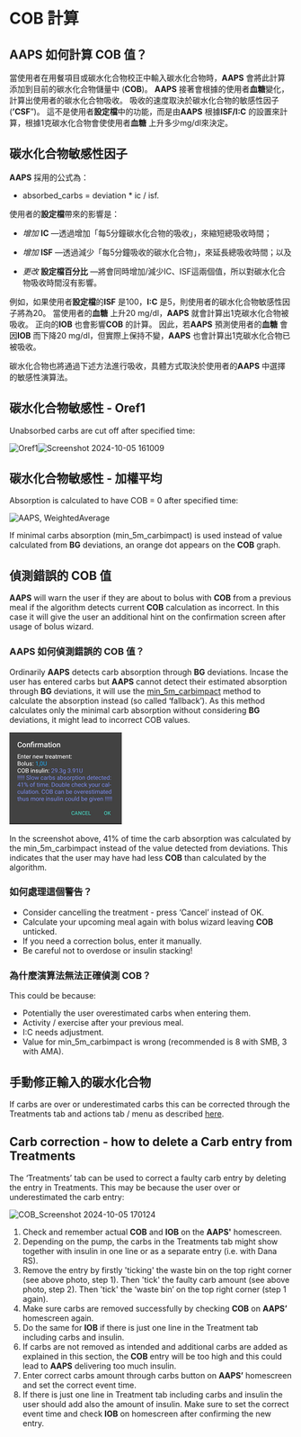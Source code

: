 # COB 計算

## AAPS 如何計算 COB 值？

當使用者在用餐項目或碳水化合物校正中輸入碳水化合物時，**AAPS** 會將此計算添加到目前的碳水化合物儲量中 (**COB**)。 **AAPS** 接著會根據的使用者**血糖**變化，計算出使用者的碳水化合物吸收。 吸收的速度取決於碳水化合物的敏感性因子 (**’CSF**”)。 這不是使用者**設定檔**中的功能，而是由**AAPS** 根據**ISF/I:C** 的設置來計算，根據1克碳水化合物會使使用者**血糖** 上升多少mg/dl來決定。

## 碳水化合物敏感性因子

**AAPS** 採用的公式為：

- absorbed_carbs = deviation * ic / isf.

使用者的**設定檔**帶來的影響是：

- _增加_ **IC** —透過增加「每5分鐘碳水化合物的吸收」，來縮短總吸收時間；

- _增加_ **ISF** —透過減少「每5分鐘吸收的碳水化合物」，來延長總吸收時間；以及

- _更改_ **設定檔百分比** —將會同時增加/減少IC、ISF這兩個值，所以對碳水化合物吸收時間沒有影響。

例如，如果使用者**設定檔**的**ISF** 是100，**I:C** 是5，則使用者的碳水化合物敏感性因子將為20。 當使用者的**血糖** 上升20 mg/dl，**AAPS** 就會計算出1克碳水化合物被吸收。 正向的**IOB** 也會影響**COB** 的計算。 因此，若**AAPS** 預測使用者的**血糖** 會因**IOB** 而下降20 mg/dl，但實際上保持不變，**AAPS** 也會計算出1克碳水化合物已被吸收。

碳水化合物也將通過下述方法進行吸收，具體方式取決於使用者的**AAPS** 中選擇的敏感性演算法。

## 碳水化合物敏感性 - Oref1

Unabsorbed carbs are cut off after specified time:

![Oref1](../images/cob_oref0_orange_II.png)![Screenshot 2024-10-05 161009](https://github.com/user-attachments/assets/e4eb93b2-bc93-462d-b4d6-854bb9264953)


## 碳水化合物敏感性 - 加權平均

Absorption is calculated to have COB = 0 after specified time:

![AAPS, WeightedAverage](../images/cob_aaps2_orange_II.png)

If minimal carbs absorption (min_5m_carbimpact) is used instead of value calculated from **BG** deviations, an orange dot appears on the **COB** graph.


## 偵測錯誤的 COB 值

**AAPS**  will warn the user if they are about to bolus with **COB** from a previous meal if the algorithm detects current **COB** calculation as incorrect. In this case it will give the user an additional hint on the confirmation screen after usage of bolus wizard.

### AAPS 如何偵測錯誤的 COB 值？

Ordinarily __AAPS__ detects carb absorption through **BG** deviations. Incase the user has entered carbs but **AAPS** cannot detect their estimated absorption through **BG** deviations, it will use the [min_5m_carbimpact](../Configuration/Config-Builder.md?highlight=min_5m_carbimpact#absorption-settings) method to calculate the absorption instead (so called ‘fallback’). As this method calculates only the minimal carb absorption without considering **BG** deviations, it might lead to incorrect COB values.

![錯誤 COB 值的提示](../images/Calculator_SlowCarbAbsorption.png)

In the screenshot above, 41% of time the carb absorption was calculated by the min_5m_carbimpact instead of the value detected from deviations. This indicates that the user may have had less **COB** than calculated by the algorithm.

### 如何處理這個警告？

- Consider cancelling the treatment - press ‘Cancel’ instead of OK.
- Calculate your upcoming meal again with bolus wizard leaving **COB** unticked.
- If you need a correction bolus, enter it manually.
- Be careful not to overdose or insulin stacking!


### 為什麼演算法無法正確偵測 COB？

This could be because:
- Potentially the user overestimated carbs when entering them.
- Activity / exercise after your previous meal.
- I:C needs adjustment.
- Value for min_5m_carbimpact is wrong (recommended is 8 with SMB, 3 with AMA).


## 手動修正輸入的碳水化合物

If carbs are over or underestimated carbs this can be corrected through the Treatments tab and actions tab / menu as described [here](Screenshots-carb-correction).


## Carb correction - how to delete a Carb entry from Treatments


The ‘Treatments’ tab can be used to correct a faulty carb entry by deleting the entry in Treatments. This may be because the user over or underestimated the carb entry:

![COB_Screenshot 2024-10-05 170124](https://github.com/user-attachments/assets/e123d85d-907e-4545-bf1b-09fee4d42555)

1. Check and remember actual **COB** and **IOB** on the **AAPS'** homescreen.
2. Depending on the pump, the carbs in the Treatments tab might show together with insulin in one line or as a separate entry (i.e. with Dana RS).
3. Remove the entry by firstly 'ticking' the waste bin on the top right corner (see above photo, step 1). Then 'tick' the faulty carb amount (see above photo, step 2). Then 'tick' the ‘waste bin’ on the top right corner (step 1 again).
4. Make sure carbs are removed successfully by checking **COB** on **AAPS’** homescreen again.
5. Do the same for **IOB** if there is just one line in the Treatment tab including carbs and insulin.
6. If carbs are not removed as intended and additional carbs are added as explained in this section, the **COB** entry will be too high and this could lead to **AAPS** delivering too much insulin.
7. Enter correct carbs amount through carbs button on **AAPS’** homescreen and set the correct event time.
8. If there is just one line in Treatment tab including carbs and insulin the user should add also the amount of insulin. Make sure to set the correct event time and check **IOB** on homescreen after confirming the new entry.


